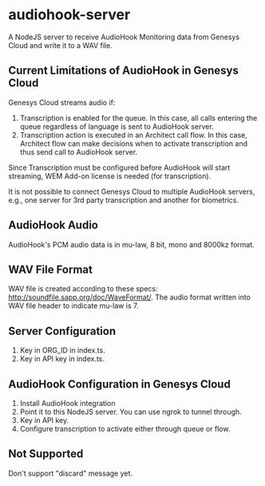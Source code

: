 # audiohook-server
A NodeJS server to receive AudioHook Monitoring data from Genesys Cloud and write it to a WAV file.

## Current Limitations of AudioHook in Genesys Cloud
Genesys Cloud streams audio if:
1. Transcription is enabled for the queue. In this case, all calls entering the queue regardless of language is sent to AudioHook server.
2. Transcription action is executed in an Architect call flow. In this case, Architect flow can make decisions when to activate transcription and thus send call to AudioHook server.

Since Transcription must be configured before AudioHook will start streaming, WEM Add-on license is needed (for transcription).

It is not possible to connect Genesys Cloud to multiple AudioHook servers, e.g., one server for 3rd party transcription and another for biometrics.

## AudioHook Audio
AudioHook's PCM audio data is in mu-law, 8 bit, mono and 8000kz format.

## WAV File Format
WAV file is created according to these specs: http://soundfile.sapp.org/doc/WaveFormat/.
The audio format written into WAV file header to indicate mu-law is 7.

## Server Configuration
1. Key in ORG_ID in index.ts.
2. Key in API key in index.ts.

## AudioHook Configuration in Genesys Cloud
1. Install AudioHook integration
2. Point it to this NodeJS server. You can use ngrok to tunnel through.
3. Key in API key.
4. Configure transcription to activate either through queue or flow.

## Not Supported
Don't support "discard" message yet.